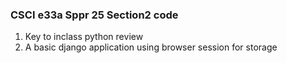 ### CSCI e33a Sppr 25 Section2 code
1. Key to inclass python review
2. A basic django application using browser session for storage
